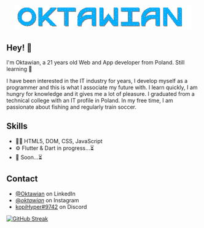 <h1 align="center">
  <img src="name.gif" alt="Marton Lederer" />
</h1>

## Hey! 👋

I'm Oktawian, a 21 years old Web and App developer from Poland. Still learning 🧠

I have been interested in the IT industry for years, I develop myself as a programmer and this is what I associate my future with. I learn quickly, I am hungry for knowledge and it gives me a lot of pleasure. I graduated from a technical college with an IT profile in Poland. In my free time, I am passionate about fishing and regularly train soccer.

## Skills

- 👨‍💻 HTML5, DOM, CSS, JavaScript
- ⚙️ Flutter & Dart in progress...⏳
- 💽 Soon...⏳

## Contact

- [@Oktawian](https://www.linkedin.com/in/oktawian-kopica-403282259) on LinkedIn
- [@_oktawian_](https://www.instagram.com/_oktawian_/) on Instagram
- [kopiHyper#9742](./) on Discord

[![GitHub Streak](http://github-readme-streak-stats.herokuapp.com?user=kopiHyper&theme=dark)](https://git.io/streak-stats)
